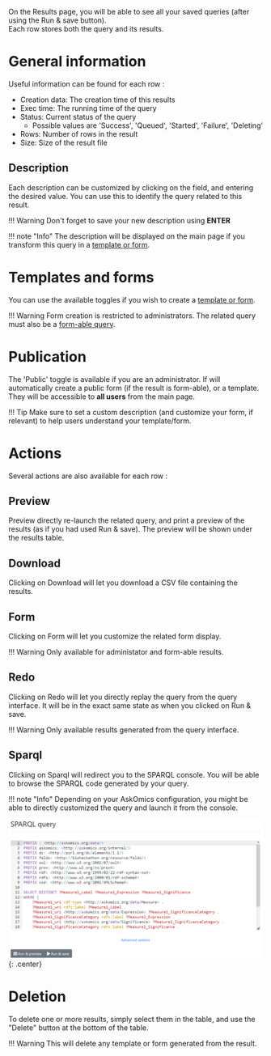 On the Results page, you will be able to see all your saved queries (after using the <btn><i class="fa fa-save"></i> Run & save</btn> button).  
Each row stores both the query and its results.

# General information

Useful information can be found for each row :

- Creation data: The creation time of this results
- Exec time: The running time of the query
- Status: Current status of the query
  - Possible values are 'Success', 'Queued', 'Started', 'Failure', 'Deleting'
- Rows: Number of rows in the result
- Size: Size of the result file

## Description

Each description can be customized by clicking on the field, and entering the desired value. You can use this to identify the query related to this result.

!!! Warning
    Don't forget to save your new description using **ENTER**

!!! note "Info"
    The description will be displayed on the main page if you transform this query in a [template or form](template.md).

# Templates and forms

You can use the available toggles if you wish to create a [template or form](template.md).

!!! Warning
    Form creation is restricted to administrators. The related query must also be a [form-able query](template.md#Forms).

# Publication

The 'Public' toggle is available if you are an administrator. If will automatically create a public form (if the result is form-able), or a template. They will be accessible to **all users** from the main page.

!!! Tip
    Make sure to set a custom description (and customize your form, if relevant) to help users understand your template/form.

# Actions

Several actions are also available for each row :

## Preview

<btn>Preview</btn> directly re-launch the related query, and print a preview of the results (as if you had used <btn><i class="fa fa-table"></i> Run & save</btn>).
The preview will be shown under the results table.

## Download

Clicking on <btn>Download</btn> will let you download a CSV file containing the results.

## Form

Clicking on <btn>Form</btn> will let you customize the related form display.

!!! Warning
    Only available for administator and form-able results.

## Redo

Clicking on <btn>Redo</btn> will let you directly replay the query from the query interface. It will be in the exact same state as when you clicked on <btn><i class="fa fa-save"></i> Run & save</btn>.

!!! Warning
    Only available results generated from the query interface.

## Sparql

Clicking on <btn>Sparql</btn> will redirect you to the SPARQL console. You will be able to browse the SPARQL code generated by your query.

!!! note "Info"
  Depending on your AskOmics configuration, you might be able to directly customized the query and launch it from the console.

![SPARQl query generated by AskOmics](img/sparql.png){: .center}

# Deletion

To delete one or more results, simply select them in the table, and use the "Delete" button at the bottom of the table.

!!! Warning
    This will delete any template or form generated from the result.
